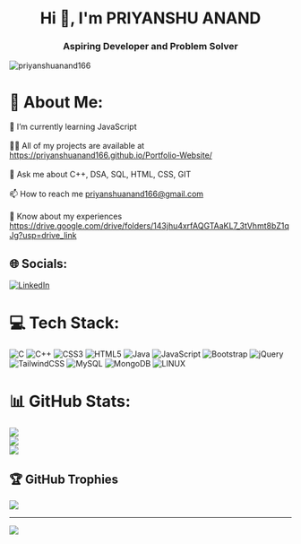 <h1 align="center">Hi 👋, I'm PRIYANSHU ANAND</h1>
<h3 align="center">Aspiring Developer and Problem Solver</h3>

<p align="left"> <img src="https://komarev.com/ghpvc/?username=priyanshuanand166&label=Profile%20views&color=0e75b6&style=flat" alt="priyanshuanand166" /> </p>


# 💫 About Me:
🌱 I’m currently learning JavaScript<br><br>👨‍💻 All of my projects are available at https://priyanshuanand166.github.io/Portfolio-Website/<br><br>💬 Ask me about C++, DSA, SQL, HTML, CSS, GIT<br><br>📫 How to reach me priyanshuanand166@gmail.com<br><br>📄 Know about my experiences https://drive.google.com/drive/folders/143jhu4xrfAQGTAaKL7_3tVhmt8bZ1qJg?usp=drive_link


## 🌐 Socials:
[![LinkedIn](https://img.shields.io/badge/LinkedIn-%230077B5.svg?logo=linkedin&logoColor=white)](https://linkedin.com/in/https://www.linkedin.com/in/priyanshu-anand-b44697183/) 

# 💻 Tech Stack:
![C](https://img.shields.io/badge/c-%2300599C.svg?style=for-the-badge&logo=c&logoColor=white) ![C++](https://img.shields.io/badge/c++-%2300599C.svg?style=for-the-badge&logo=c%2B%2B&logoColor=white) ![CSS3](https://img.shields.io/badge/css3-%231572B6.svg?style=for-the-badge&logo=css3&logoColor=white) ![HTML5](https://img.shields.io/badge/html5-%23E34F26.svg?style=for-the-badge&logo=html5&logoColor=white) ![Java](https://img.shields.io/badge/java-%23ED8B00.svg?style=for-the-badge&logo=java&logoColor=white) ![JavaScript](https://img.shields.io/badge/javascript-%23323330.svg?style=for-the-badge&logo=javascript&logoColor=%23F7DF1E) ![Bootstrap](https://img.shields.io/badge/bootstrap-%23563D7C.svg?style=for-the-badge&logo=bootstrap&logoColor=white) ![jQuery](https://img.shields.io/badge/jquery-%230769AD.svg?style=for-the-badge&logo=jquery&logoColor=white) ![TailwindCSS](https://img.shields.io/badge/tailwindcss-%2338B2AC.svg?style=for-the-badge&logo=tailwind-css&logoColor=white) ![MySQL](https://img.shields.io/badge/mysql-%2300f.svg?style=for-the-badge&logo=mysql&logoColor=white) ![MongoDB](https://img.shields.io/badge/MongoDB-%234ea94b.svg?style=for-the-badge&logo=mongodb&logoColor=white) ![LINUX](https://img.shields.io/badge/Linux-FCC624?style=for-the-badge&logo=linux&logoColor=black)
# 📊 GitHub Stats:
![](https://github-readme-stats.vercel.app/api?username=priyanshuanand166&theme=default&hide_border=false&include_all_commits=false&count_private=false)<br/>
![](https://github-readme-streak-stats.herokuapp.com/?user=priyanshuanand166&theme=default&hide_border=false)<br/>
![](https://github-readme-stats.vercel.app/api/top-langs/?username=priyanshuanand166&theme=default&hide_border=false&include_all_commits=false&count_private=false&layout=compact)

## 🏆 GitHub Trophies
![](https://github-profile-trophy.vercel.app/?username=priyanshuanand166&theme=radical&no-frame=false&no-bg=true&margin-w=4)

---
[![](https://visitcount.itsvg.in/api?id=priyanshuanand166&icon=0&color=0)](https://visitcount.itsvg.in)

<!-- Proudly created with GPRM ( https://gprm.itsvg.in ) -->

